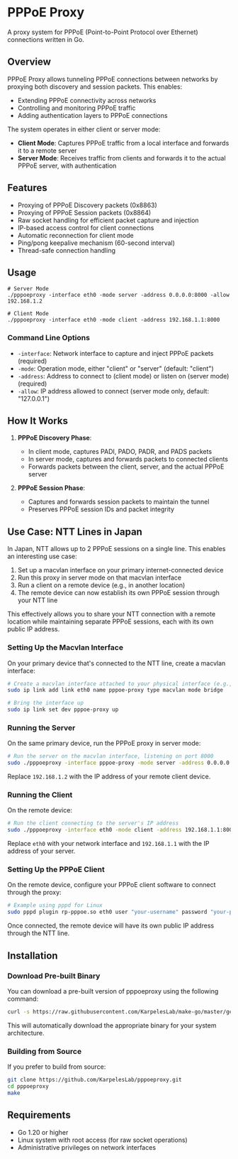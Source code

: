 # PPPoE Proxy

A proxy system for PPPoE (Point-to-Point Protocol over Ethernet) connections written in Go.

## Overview

PPPoE Proxy allows tunneling PPPoE connections between networks by proxying both discovery and session packets. This enables:

- Extending PPPoE connectivity across networks
- Controlling and monitoring PPPoE traffic
- Adding authentication layers to PPPoE connections

The system operates in either client or server mode:

- **Client Mode**: Captures PPPoE traffic from a local interface and forwards it to a remote server
- **Server Mode**: Receives traffic from clients and forwards it to the actual PPPoE server, with authentication

## Features

- Proxying of PPPoE Discovery packets (0x8863)
- Proxying of PPPoE Session packets (0x8864)
- Raw socket handling for efficient packet capture and injection
- IP-based access control for client connections
- Automatic reconnection for client mode
- Ping/pong keepalive mechanism (60-second interval)
- Thread-safe connection handling

## Usage

```
# Server Mode
./pppoeproxy -interface eth0 -mode server -address 0.0.0.0:8000 -allow 192.168.1.2

# Client Mode
./pppoeproxy -interface eth0 -mode client -address 192.168.1.1:8000
```

### Command Line Options

- `-interface`: Network interface to capture and inject PPPoE packets (required)
- `-mode`: Operation mode, either "client" or "server" (default: "client")
- `-address`: Address to connect to (client mode) or listen on (server mode) (required)
- `-allow`: IP address allowed to connect (server mode only, default: "127.0.0.1")

## How It Works

1. **PPPoE Discovery Phase**:
   - In client mode, captures PADI, PADO, PADR, and PADS packets
   - In server mode, captures and forwards packets to connected clients
   - Forwards packets between the client, server, and the actual PPPoE server

2. **PPPoE Session Phase**:
   - Captures and forwards session packets to maintain the tunnel
   - Preserves PPPoE session IDs and packet integrity

## Use Case: NTT Lines in Japan

In Japan, NTT allows up to 2 PPPoE sessions on a single line. This enables an interesting use case:

1. Set up a macvlan interface on your primary internet-connected device
2. Run this proxy in server mode on that macvlan interface
3. Run a client on a remote device (e.g., in another location)
4. The remote device can now establish its own PPPoE session through your NTT line

This effectively allows you to share your NTT connection with a remote location while maintaining separate PPPoE sessions, each with its own public IP address.

### Setting Up the Macvlan Interface

On your primary device that's connected to the NTT line, create a macvlan interface:

```bash
# Create a macvlan interface attached to your physical interface (e.g., eth0)
sudo ip link add link eth0 name pppoe-proxy type macvlan mode bridge

# Bring the interface up
sudo ip link set dev pppoe-proxy up
```

### Running the Server

On the same primary device, run the PPPoE proxy in server mode:

```bash
# Run the server on the macvlan interface, listening on port 8000
sudo ./pppoeproxy -interface pppoe-proxy -mode server -address 0.0.0.0:8000 -allow 192.168.1.2
```

Replace `192.168.1.2` with the IP address of your remote client device.

### Running the Client

On the remote device:

```bash
# Run the client connecting to the server's IP address
sudo ./pppoeproxy -interface eth0 -mode client -address 192.168.1.1:8000
```

Replace `eth0` with your network interface and `192.168.1.1` with the IP address of your server.

### Setting Up the PPPoE Client

On the remote device, configure your PPPoE client software to connect through the proxy:

```bash
# Example using pppd for Linux
sudo pppd plugin rp-pppoe.so eth0 user "your-username" password "your-password" noauth
```

Once connected, the remote device will have its own public IP address through the NTT line.

## Installation

### Download Pre-built Binary

You can download a pre-built version of pppoeproxy using the following command:

```bash
curl -s https://raw.githubusercontent.com/KarpelesLab/make-go/master/get.sh | /bin/sh -s pppoeproxy
```

This will automatically download the appropriate binary for your system architecture.

### Building from Source

If you prefer to build from source:

```bash
git clone https://github.com/KarpelesLab/pppoeproxy.git
cd pppoeproxy
make
```

## Requirements

- Go 1.20 or higher
- Linux system with root access (for raw socket operations)
- Administrative privileges on network interfaces